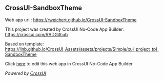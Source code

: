## CrossUI-SandboxTheme
Web app url : https://rweichert.github.io/CrossUI-SandboxTheme

This project was created by CrossUI No-Code App Builder: https://crossui.com/RADGithub

Based on template: https://linb.github.io/CrossUI_Assets/assets/projects/Simple/xui_project_tpl_SandboxTheme

Click [here](https://crossui.com/RADGithub/#!from=github&owner=rweichert&repo=CrossUI-SandboxTheme) to edit this web app in CrossUI No-Code App Builder

<i>Powered by [CrossUI](https://crossui.com)</i>
